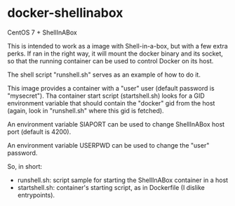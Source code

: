 docker-shellinabox
==================

CentOS 7 + ShellInABox

This is intended to work as a image with Shell-in-a-box, but
with a few extra perks.
If ran in the right way, it will mount the docker binary and its socket,
so that the running container can be used to control Docker on
its host.

The shell script "runshell.sh" serves as an example of how to do it.

This image provides a container with a "user" user (default password
is "mysecret"). Tha container start script (startshell.sh) looks for
a GID environment variable that should contain the "docker" gid from
the host (again, look in "runshell.sh" where this gid is fetched).

An environment variable SIAPORT can be used to change ShellInABox host
port (default is 4200).

An environment variable USERPWD can be used to change the "user" password.

So, in short:

* runshell.sh: script sample for starting the ShellInABox container in a host
* startshell.sh: container's starting script, as in Dockerfile (I dislike entrypoints).


